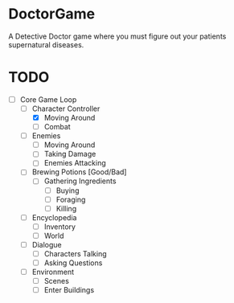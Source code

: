 # DoctorGame
A Detective Doctor game where you must figure out your patients supernatural diseases.

# TODO
- [ ] Core Game Loop
  - [ ] Character Controller
    - [x] Moving Around
    - [ ] Combat
  - [ ] Enemies
    - [ ] Moving Around
    - [ ] Taking Damage
    - [ ] Enemies Attacking
  - [ ] Brewing Potions [Good/Bad]
    - [ ] Gathering Ingredients
      - [ ] Buying
      - [ ] Foraging
      - [ ] Killing
  - [ ] Encyclopedia
    - [ ] Inventory
    - [ ] World
  - [ ] Dialogue
    - [ ] Characters Talking
    - [ ] Asking Questions
  - [ ] Environment
    - [ ] Scenes
    - [ ] Enter Buildings
